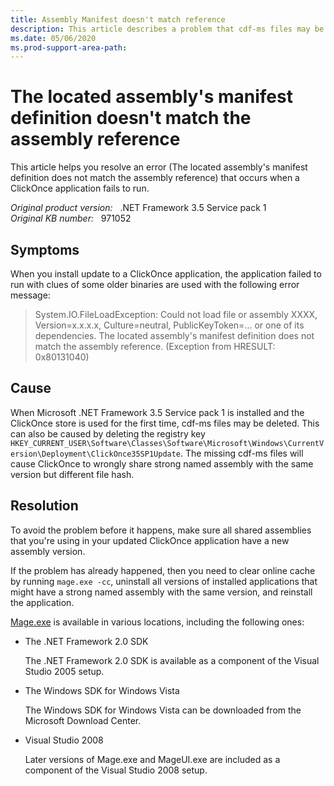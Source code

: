 ```yaml
---
title: Assembly Manifest doesn't match reference
description: This article describes a problem that cdf-ms files may be deleted when the Framework 3.5 Service pack 1 is installed and the ClickOnce store is used for the first time, and provides a resolution.
ms.date: 05/06/2020
ms.prod-support-area-path: 
---
```

# The located assembly's manifest definition doesn't match the assembly reference

This article helps you resolve an error (The located assembly's manifest definition does not match the assembly reference) that occurs when a ClickOnce application fails to run.

_Original product version:_ &nbsp; .NET Framework 3.5 Service pack 1  
_Original KB number:_ &nbsp; 971052

## Symptoms

When you install update to a ClickOnce application, the application failed to run with clues of some older binaries are used with the following error message:

> System.IO.FileLoadException: Could not load file or assembly XXXX, Version=x.x.x.x, Culture=neutral, PublicKeyToken=... or one of its dependencies. The located assembly's manifest definition does not match the assembly reference. (Exception from HRESULT: 0x80131040)

## Cause

When Microsoft .NET Framework 3.5 Service pack 1 is installed and the ClickOnce store is used for the first time, cdf-ms files may be deleted. This can also be caused by deleting the registry key `HKEY_CURRENT_USER\Software\Classes\Software\Microsoft\Windows\CurrentVersion\Deployment\ClickOnce35SP1Update`. The missing cdf-ms files will cause ClickOnce to wrongly share strong named assembly with the same version but different file hash.

## Resolution

To avoid the problem before it happens, make sure all shared assemblies that you're using in your updated ClickOnce application have a new assembly version.

If the problem has already happened, then you need to clear online cache by running `mage.exe -cc`, uninstall all versions of installed applications that might have a strong named assembly with the same version, and reinstall the application.

[Mage.exe](/dotnet/framework/tools/mage-exe-manifest-generation-and-editing-tool) is available in various locations, including the following ones:

- The .NET Framework 2.0 SDK

    The .NET Framework 2.0 SDK is available as a component of the Visual Studio 2005 setup.

- The Windows SDK for Windows Vista

    The Windows SDK for Windows Vista can be downloaded from the Microsoft Download Center.

- Visual Studio 2008

    Later versions of Mage.exe and MageUI.exe are included as a component of the Visual Studio 2008 setup.
